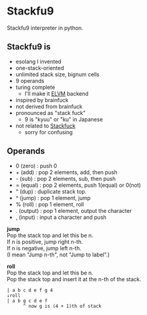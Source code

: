 # Stackfu9
Stackfu9 interpreter in python.

## Stackfu9 is
- esolang I invented
- one-stack-oriented
- unlimited stack size, bignum cells
- 9 operands
- turing complete
  - I'll make it [ELVM](https://github.com/shinh/elvm) backend
- inspired by brainfuck
- not derived from brainfuck
- pronounced as "stack fuck"
  - 9 is "kyuu" or "ku" in Japanese
- not related to [Stackfuck](https://github.com/fxcqz/stackfuck)
  - sorry for confusing

## Operands
- 0  (zero)   : push 0
- \+ (add)    : pop 2 elements, add, then push
- \- (sub)    : pop 2 elements, sub, then push
- =  (equal)  : pop 2 elements, push 1(equal) or 0(not)
- "  (dup)    : duplicate stack top.
- ^  (jump)   : pop 1 element, jump
- %  (roll)   : pop 1 element, roll
- .  (output) : pop 1 element, output the character
- ,  (input)  : input a character and push

**jump**  
Pop the stack top and let this be n.  
If n is positive, jump right n-th.  
If n is negative, jump left n-th.  
(I mean "Jump n-th", not "Jump to label".)

**roll**  
Pop the stack top and let this be n.  
Pop the stack top and insert it at the n-th of the stack.

    | a b c d e f g 4
    ↓roll
    | a b g c d e f
          ^ now g is (4 + 1)th of stack
